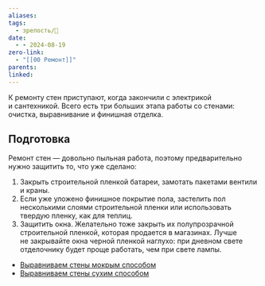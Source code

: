 ```yaml
---
aliases: 
tags:
  - зрелость/🌱
date:
  - - 2024-08-19
zero-link:
  - "[[00 Ремонт]]"
parents: 
linked:
---
```

К ремонту стен приступают, когда закончили с электрикой и сантехникой. Всего есть три больших этапа работы со стенами: очистка, выравнивание и финишная отделка.
## Подготовка
Ремонт стен — довольно пыльная работа, поэтому предварительно нужно защитить то, что уже сделано:
1. Закрыть строительной пленкой батареи, замотать пакетами вентили и краны.
2. Если уже уложено финишное покрытие пола, застелить пол несколькими слоями строительной пленки или использовать твердую пленку, как для теплиц.
3. Защитить окна. Желательно тоже закрыть их полупрозрачной строительной пленкой, которая продается в магазинах. Лучше не закрывайте окна черной пленкой наглухо: при дневном свете отделочнику будет проще работать, чем при свете лампы.


- [Выравниваем стены мокрым способом](Выравниваем%20стены%20мокрым%20способом.md)
- [Выравниваем стены сухим способом](Выравниваем%20стены%20сухим%20способом.md)